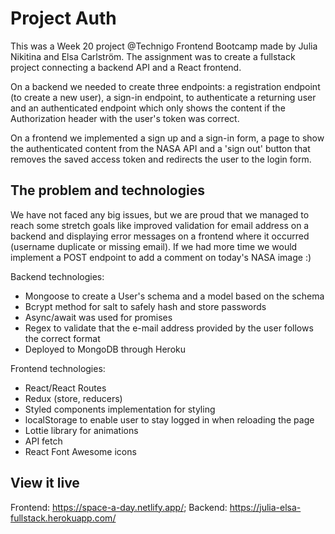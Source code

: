 # Project Auth

This was a Week 20 project @Technigo Frontend Bootcamp made by Julia Nikitina and Elsa Carlström. The assignment was to create a fullstack project connecting a backend API and a React frontend.

On a backend we needed to create three endpoints: a registration endpoint (to create a new user), a sign-in endpoint, to authenticate a returning user and an authenticated endpoint which only shows the content if the Authorization header with the user's token was correct.

On a frontend we implemented a sign up and a sign-in form, a page to show the authenticated content from the NASA API and a 'sign out' button that removes the saved access token and redirects the user to the login form.

## The problem and technologies

We have not faced any big issues, but we are proud that we managed to reach some stretch goals like improved validation for email address on a backend and displaying error messages on a frontend where it occurred (username duplicate or missing email).
If we had more time we would implement a POST endpoint to add a comment on today's NASA image :)

Backend technologies:

- Mongoose to create a User's schema and a model based on the schema
- Bcrypt method for salt to safely hash and store passwords
- Async/await was used for promises
- Regex to validate that the e-mail address provided by the user follows the correct format
- Deployed to MongoDB through Heroku

Frontend technologies:

- React/React Routes
- Redux (store, reducers)
- Styled components implementation for styling
- localStorage to enable user to stay logged in when reloading the page
- Lottie library for animations
- API fetch
- React Font Awesome icons

## View it live

Frontend: https://space-a-day.netlify.app/;
Backend: https://julia-elsa-fullstack.herokuapp.com/
